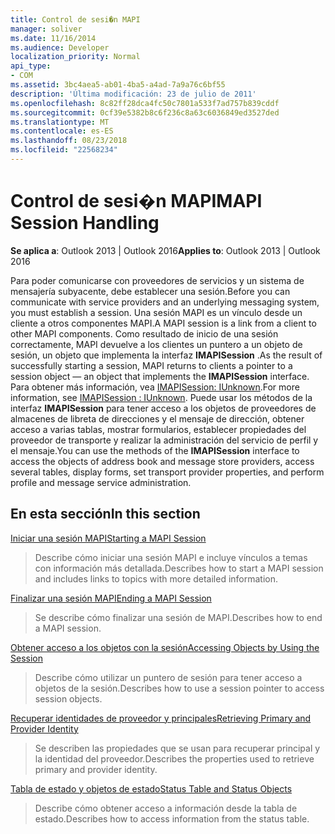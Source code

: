 ```yaml
---
title: Control de sesi�n MAPI
manager: soliver
ms.date: 11/16/2014
ms.audience: Developer
localization_priority: Normal
api_type:
- COM
ms.assetid: 3bc4aea5-ab01-4ba5-a4ad-7a9a76c6bf55
description: 'Última modificación: 23 de julio de 2011'
ms.openlocfilehash: 8c82ff28dca4fc50c7801a533f7ad757b839cddf
ms.sourcegitcommit: 0cf39e5382b8c6f236c8a63c6036849ed3527ded
ms.translationtype: MT
ms.contentlocale: es-ES
ms.lasthandoff: 08/23/2018
ms.locfileid: "22568234"
---
```

# <a name="mapi-session-handling"></a><span data-ttu-id="47f15-103">Control de sesi�n MAPI</span><span class="sxs-lookup"><span data-stu-id="47f15-103">MAPI Session Handling</span></span>

  
  
<span data-ttu-id="47f15-104">**Se aplica a**: Outlook 2013 | Outlook 2016</span><span class="sxs-lookup"><span data-stu-id="47f15-104">**Applies to**: Outlook 2013 | Outlook 2016</span></span> 
  
<span data-ttu-id="47f15-105">Para poder comunicarse con proveedores de servicios y un sistema de mensajería subyacente, debe establecer una sesión.</span><span class="sxs-lookup"><span data-stu-id="47f15-105">Before you can communicate with service providers and an underlying messaging system, you must establish a session.</span></span> <span data-ttu-id="47f15-106">Una sesión MAPI es un vínculo desde un cliente a otros componentes MAPI.</span><span class="sxs-lookup"><span data-stu-id="47f15-106">A MAPI session is a link from a client to other MAPI components.</span></span> <span data-ttu-id="47f15-107">Como resultado de inicio de una sesión correctamente, MAPI devuelve a los clientes un puntero a un objeto de sesión, un objeto que implementa la interfaz **IMAPISession** .</span><span class="sxs-lookup"><span data-stu-id="47f15-107">As the result of successfully starting a session, MAPI returns to clients a pointer to a session object — an object that implements the **IMAPISession** interface.</span></span> <span data-ttu-id="47f15-108">Para obtener más información, vea [IMAPISession: IUnknown](imapisessioniunknown.md).</span><span class="sxs-lookup"><span data-stu-id="47f15-108">For more information, see [IMAPISession : IUnknown](imapisessioniunknown.md).</span></span> <span data-ttu-id="47f15-109">Puede usar los métodos de la interfaz **IMAPISession** para tener acceso a los objetos de proveedores de almacenes de libreta de direcciones y el mensaje de dirección, obtener acceso a varias tablas, mostrar formularios, establecer propiedades del proveedor de transporte y realizar la administración del servicio de perfil y el mensaje.</span><span class="sxs-lookup"><span data-stu-id="47f15-109">You can use the methods of the **IMAPISession** interface to access the objects of address book and message store providers, access several tables, display forms, set transport provider properties, and perform profile and message service administration.</span></span> 
  
## <a name="in-this-section"></a><span data-ttu-id="47f15-110">En esta sección</span><span class="sxs-lookup"><span data-stu-id="47f15-110">In this section</span></span>

[<span data-ttu-id="47f15-111">Iniciar una sesión MAPI</span><span class="sxs-lookup"><span data-stu-id="47f15-111">Starting a MAPI Session</span></span>](starting-a-mapi-session.md)
  
> <span data-ttu-id="47f15-112">Describe cómo iniciar una sesión MAPI e incluye vínculos a temas con información más detallada.</span><span class="sxs-lookup"><span data-stu-id="47f15-112">Describes how to start a MAPI session and includes links to topics with more detailed information.</span></span>
    
[<span data-ttu-id="47f15-113">Finalizar una sesión MAPI</span><span class="sxs-lookup"><span data-stu-id="47f15-113">Ending a MAPI Session</span></span>](ending-a-mapi-session.md)
  
> <span data-ttu-id="47f15-114">Se describe cómo finalizar una sesión de MAPI.</span><span class="sxs-lookup"><span data-stu-id="47f15-114">Describes how to end a MAPI session.</span></span>
    
[<span data-ttu-id="47f15-115">Obtener acceso a los objetos con la sesión</span><span class="sxs-lookup"><span data-stu-id="47f15-115">Accessing Objects by Using the Session</span></span>](accessing-objects-by-using-the-session.md)
  
> <span data-ttu-id="47f15-116">Describe cómo utilizar un puntero de sesión para tener acceso a objetos de la sesión.</span><span class="sxs-lookup"><span data-stu-id="47f15-116">Describes how to use a session pointer to access session objects.</span></span>
    
[<span data-ttu-id="47f15-117">Recuperar identidades de proveedor y principales</span><span class="sxs-lookup"><span data-stu-id="47f15-117">Retrieving Primary and Provider Identity</span></span>](retrieving-primary-and-provider-identity.md)
  
> <span data-ttu-id="47f15-118">Se describen las propiedades que se usan para recuperar principal y la identidad del proveedor.</span><span class="sxs-lookup"><span data-stu-id="47f15-118">Describes the properties used to retrieve primary and provider identity.</span></span>
    
[<span data-ttu-id="47f15-119">Tabla de estado y objetos de estado</span><span class="sxs-lookup"><span data-stu-id="47f15-119">Status Table and Status Objects</span></span>](status-table-and-status-objects.md)
  
> <span data-ttu-id="47f15-120">Describe cómo obtener acceso a información desde la tabla de estado.</span><span class="sxs-lookup"><span data-stu-id="47f15-120">Describes how to access information from the status table.</span></span>
    

